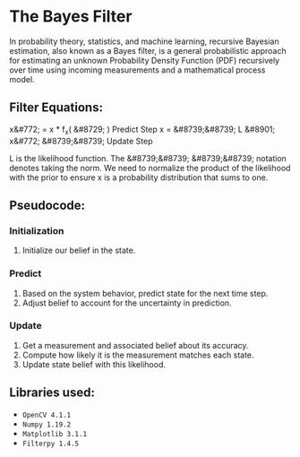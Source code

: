 # The Bayes Filter
In probability theory, statistics, and machine learning, recursive Bayesian estimation, also known as a Bayes filter, is a general probabilistic approach for estimating an unknown Probability Density Function (PDF) recursively over time using incoming measurements and a mathematical process model.

## Filter Equations:
 x&‌#772; = x * f<sub>x</sub>( &‌#8729; )     Predict Step
 x = &‌#8739;&‌#8739; L &‌#8901; x&‌#772; &‌#8739;&‌#8739;       Update Step

 L is the likelihood function. The &‌#8739;&‌#8739; &‌#8739;&‌#8739; notation denotes taking the norm. We need to normalize the product of the likelihood with the prior to ensure x is a probability distribution that sums to one.

## Pseudocode:

### Initialization

1. Initialize our belief in the state.

### Predict

1. Based on the system behavior, predict state for the next time step.
2. Adjust belief to account for the uncertainty in prediction.

### Update

1. Get a measurement and associated belief about its accuracy.
2. Compute how likely it is the measurement matches each state.
3. Update state belief with this likelihood.

## Libraries used:
 - `OpenCV 4.1.1`
 - `Numpy 1.19.2`
 - `Matplotlib 3.1.1`
 - `Filterpy 1.4.5`